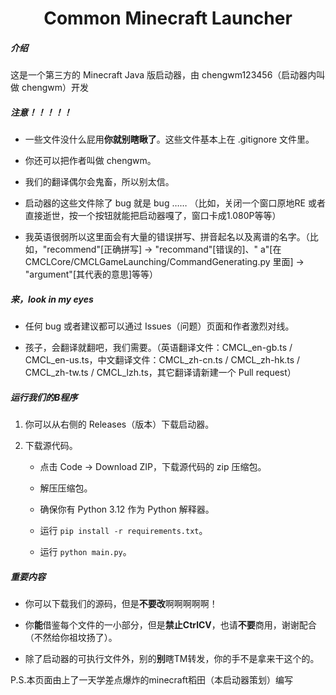 <h1 align="center">Common Minecraft Launcher</h1>
<h5>介绍</h5>

这是一个第三方的 Minecraft Java 版启动器，由 chengwm123456（启动器内叫做 chengwm）开发

<h5>注意！！！！！</h5>

- 一些文件没什么屁用**你就别瞎瞅了**。这些文件基本上在 .gitignore 文件里。

- 你还可以把作者叫做 chengwm。

- 我们的翻译偶尔会鬼畜，所以别太信。

- 启动器的这些文件除了 bug 就是 bug …… （比如，关闭一个窗口原地RE 或者直接逝世，按一个按钮就能把启动器嘎了，窗口卡成1.080P等等）

- 我英语很弱所以这里面会有大量的错误拼写、拼音起名以及离谱的名字。（比如，"recommend"[正确拼写] -> "recommand"[错误的]、"
  a"[在 CMCLCore/CMCLGameLaunching/CommandGenerating.py 里面] -> "argument"[其代表的意思]等等）

<h5>来，look in my eyes</h5>

- 任何 bug 或者建议都可以通过 Issues（问题）页面和作者激烈对线。

- 孩子，会翻译就翻吧，我们需要。（英语翻译文件：CMCL_en-gb.ts / CMCL_en-us.ts，中文翻译文件：CMCL_zh-cn.ts / CMCL_zh-hk.ts /
  CMCL_zh-tw.ts / CMCL_lzh.ts，其它翻译请新建一个 Pull request）

<h5>运行我们的B程序</h5>

1. 你可以从右侧的 Releases（版本）下载启动器。

2. 下载源代码。
    - 点击 Code -> Download ZIP，下载源代码的 zip 压缩包。

    - 解压压缩包。

    - 确保你有 Python 3.12 作为 Python 解释器。

    - 运行 `pip install -r requirements.txt`。

    - 运行 `python main.py`。

<h5>重要内容</h5>

- 你可以下载我们的源码，但是**不要改**啊啊啊啊啊！

- 你**能**借鉴每个文件的一小部分，但是**禁止CtrlCV**，也请**不要**商用，谢谢配合（不然给你祖坟扬了）。

- 除了启动器的可执行文件外，别的**别**瞎TM转发，你的手不是拿来干这个的。

P.S.本页面由上了一天学差点爆炸的minecraft稻田（本启动器策划）编写
